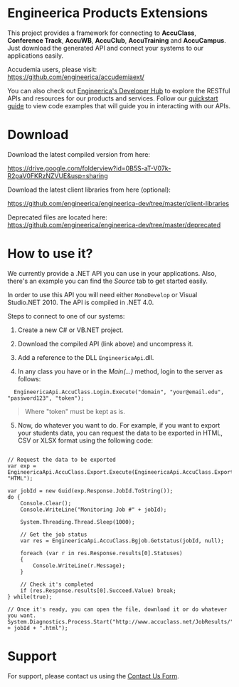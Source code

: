 # Engineerica Products Extensions #

This project provides a framework for connecting to **AccuClass**, **Conference Track**, **AccuWB**, **AccuClub**, **AccuTraining** and **AccuCampus**. Just download the generated API and connect your systems to our applications easily.

Accudemia users, please visit: https://github.com/engineerica/accudemiaext/

You can also check out [Engineerica's Developer Hub](https://developers.engineerica.com/) to explore the RESTful APIs and resources for our products and services. Follow our [quickstart guide](https://developers.engineerica.com/gettingstarted/) to view code examples that will guide you in interacting with our APIs.


# Download #

Download the latest compiled version from here:

https://drive.google.com/folderview?id=0B5S-aT-V07k-R2paV0FKRzNZVUE&usp=sharing

Download the latest client libraries from here (optional): 

https://github.com/engineerica/engineerica-dev/tree/master/client-libraries

Deprecated files are located here: https://github.com/engineerica/engineerica-dev/tree/master/deprecated


# How to use it? #

We currently provide a .NET API you can use in your applications.  Also, there's an example you can find the _Source_ tab to get started easily.

In order to use this API you will need either `MonoDevelop` or Visual Studio.NET 2010.  The API is compiled in .NET 4.0.

Steps to connect to one of our systems:

1. Create a new C# or VB.NET project.

2. Download the compiled API (link above) and uncompress it.

3. Add a reference to the DLL `EngineericaApi`.dll.

4. In any class you have or in the _Main(...)_ method, login to the server as follows:

```
  EngineericaApi.AccuClass.Login.Execute("domain", "your@email.edu", "password123", "token");
```

> Where "token" must be kept as is.

5. Now, do whatever you want to do. For example, if you want to export your students data, you can request the data to be exported in HTML, CSV or XLSX format using the following code:
```

// Request the data to be exported
var exp = EngineericaApi.AccuClass.Export.Execute(EngineericaApi.AccuClass.ExportType.Students, "HTML");

var jobId = new Guid(exp.Response.JobId.ToString());
do {
	Console.Clear();
	Console.WriteLine("Monitoring Job #" + jobId);	

	System.Threading.Thread.Sleep(1000);

	// Get the job status
	var res = EngineericaApi.AccuClass.Bgjob.Getstatus(jobId, null);
	
	foreach (var r in res.Response.results[0].Statuses)
	{
		Console.WriteLine(r.Message);
	}
	
	// Check it's completed
	if (res.Response.results[0].Succeed.Value) break;
} while(true);

// Once it's ready, you can open the file, download it or do whatever you want.
System.Diagnostics.Process.Start("http://www.accuclass.net/JobResults/" + jobId + ".html");
```

# Support #

For support, please contact us using the [Contact Us Form](http://www.engineerica.com/contact/general?reason=support&from=engineerica-dev-site).
